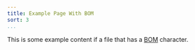 ```yaml
---
title: Example Page With BOM
sort: 3
...
```


This is some example content if a file that has a [BOM](https://en.wikipedia.org/wiki/Byte_order_mark) character.